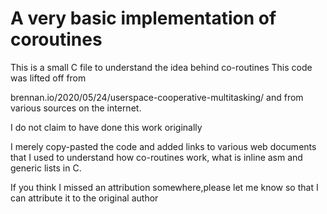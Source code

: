 # A very basic implementation of coroutines

This is a small C file to understand the idea behind co-routines
This code was lifted off from 

brennan.io/2020/05/24/userspace-cooperative-multitasking/ and from various sources on the internet. 

I do not claim to have done this work originally

I merely copy-pasted the code and added links to various web documents  that I used to understand how co-routines work, what is inline asm and generic lists in C.

If you think I missed an attribution somewhere,please let me know so that I can attribute it to the original author
